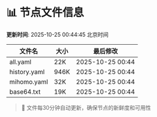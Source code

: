 # 📊 节点文件信息

**更新时间**: 2025-10-25 00:44:45 北京时间

| 文件名 | 大小 | 最后修改 |
|--------|------|----------|
| all.yaml | 22K | 2025-10-25 00:44 |
| history.yaml | 946K | 2025-10-25 00:44 |
| mihomo.yaml | 32K | 2025-10-25 00:44 |
| base64.txt | 19K | 2025-10-25 00:44 |

> 🔄 文件每30分钟自动更新，确保节点的新鲜度和可用性
